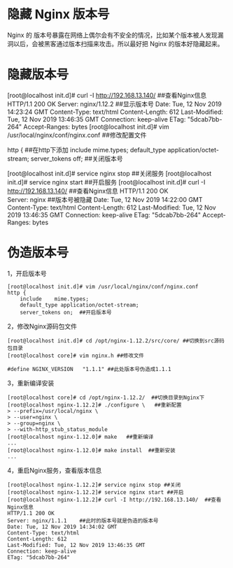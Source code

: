 # 隐藏 Nginx 版本号

Nginx 的 版本号暴露在网络上偶尔会有不安全的情况，比如某个版本被人发现漏洞以后，会被黑客通过版本扫描来攻击。所以最好把 Nginx 的版本好隐藏起来。


# 隐藏版本号
[root@localhost init.d]# curl -I http://192.168.13.140/  ##查看Nginx信息
HTTP/1.1 200 OK
Server: nginx/1.12.2  ##显示版本号
Date: Tue, 12 Nov 2019 14:23:24 GMT
Content-Type: text/html
Content-Length: 612
Last-Modified: Tue, 12 Nov 2019 13:46:35 GMT
Connection: keep-alive
ETag: "5dcab7bb-264"
Accept-Ranges: bytes
[root@localhost init.d]# vim /usr/local/nginx/conf/nginx.conf ##修改配置文件
 
http {      ##在http下添加
    include    mime.types;
    default_type application/octet-stream;
    server_tokens off;  ##关闭版本号
 
[root@localhost init.d]# service nginx stop ##关闭服务
[root@localhost init.d]# service nginx start ##开启服务
[root@localhost init.d]# curl -I http://192.168.13.140/ ##查看Nginx信息
HTTP/1.1 200 OK   
Server: nginx      ##版本号被隐藏
Date: Tue, 12 Nov 2019 14:22:00 GMT
Content-Type: text/html
Content-Length: 612
Last-Modified: Tue, 12 Nov 2019 13:46:35 GMT
Connection: keep-alive
ETag: "5dcab7bb-264"
Accept-Ranges: bytes

# 伪造版本号
1，开启版本号
```
[root@localhost init.d]# vim /usr/local/nginx/conf/nginx.conf
http {
    include    mime.types;
    default_type application/octet-stream;
    server_tokens on;  ##开启版本号
```

2，修改Nginx源码包文件
```
[root@localhost init.d]# cd /opt/nginx-1.12.2/src/core/ ##切换到src源码包目录
[root@localhost core]# vim nginx.h ##修改文件
 
#define NGINX_VERSION   "1.1.1" ##此处版本号伪造成1.1.1
```
3，重新编译安装
```
[root@localhost core]# cd /opt/nginx-1.12.2/  ##切换目录到Nginx下
[root@localhost nginx-1.12.2]# ./configure \   ##重新配置
> --prefix=/usr/local/nginx \
> --user=nginx \
> --group=nginx \
> --with-http_stub_status_module
[root@localhost nginx-1.12.0]# make   ##重新编译
...
[root@localhost nginx-1.12.0]# make install  ##重新安装
...
```
4，重启Nginx服务，查看版本信息
```
[root@localhost nginx-1.12.2]# service nginx stop ##关闭
[root@localhost nginx-1.12.2]# service nginx start ##开启
[root@localhost nginx-1.12.2]# curl -I http://192.168.13.140/  ##查看Nginx信息
HTTP/1.1 200 OK 
Server: nginx/1.1.1    ##此时的版本号就是伪造的版本号
Date: Tue, 12 Nov 2019 14:34:02 GMT
Content-Type: text/html
Content-Length: 612
Last-Modified: Tue, 12 Nov 2019 13:46:35 GMT
Connection: keep-alive
ETag: "5dcab7bb-264"
```